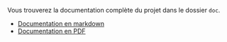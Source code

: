 Vous trouverez la documentation complète du projet dans le dossier `doc`.
- [Documentation en markdown](doc/Documentation.md)
- [Documentation en PDF](doc/Documentation.pdf)